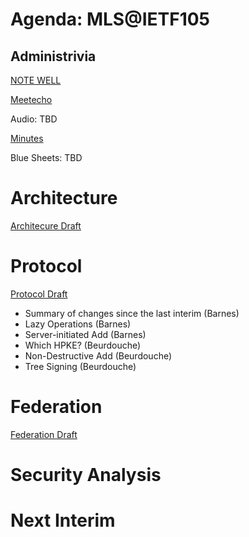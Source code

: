 # Agenda: MLS@IETF105

## Administrivia

[NOTE WELL](https://www.ietf.org/about/note-well.html)

[Meetecho](https://www.meetecho.com/ietf105/mls/)

Audio: TBD

[Minutes](minutes.md)

Blue Sheets: TBD

# Architecture

[Architecure Draft](https://datatracker.ietf.org/doc/draft-ietf-mls-architecture/)

# Protocol

[Protocol Draft](https://datatracker.ietf.org/doc/draft-ietf-mls-protocol/)

* Summary of changes since the last interim (Barnes)
* Lazy Operations (Barnes)
* Server-initiated Add (Barnes)
* Which HPKE? (Beurdouche)
* Non-Destructive Add (Beurdouche)
* Tree Signing (Beurdouche)

# Federation

[Federation Draft](https://datatracker.ietf.org/doc/draft-omara-mls-federation/)

# Security Analysis

# Next Interim

